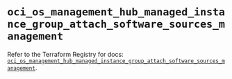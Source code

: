 # `oci_os_management_hub_managed_instance_group_attach_software_sources_management`

Refer to the Terraform Registry for docs: [`oci_os_management_hub_managed_instance_group_attach_software_sources_management`](https://registry.terraform.io/providers/oracle/oci/6.18.0/docs/resources/os_management_hub_managed_instance_group_attach_software_sources_management).
